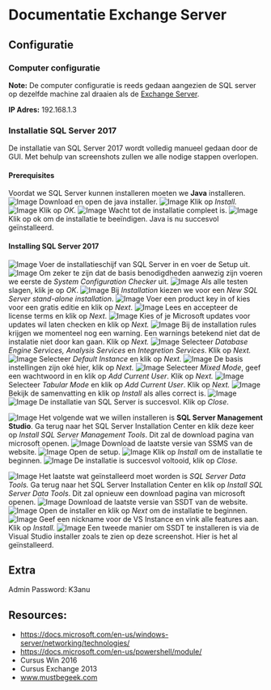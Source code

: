 # Documentatie Exchange Server

## Configuratie

### Computer configuratie

**Note:** De computer configuratie is reeds gedaan aangezien de SQL server op dezelfde machine zal draaien als de [Exchange Server](https://github.com/KeanuNys/Windows-Server/blob/master/Documentatie/Exchange%20Server.md). 

**IP Adres:** 192.168.1.3

### Installatie SQL Server 2017

De installatie van SQL Server 2017 wordt volledig manueel gedaan door de GUI. Met behulp van screenshots zullen we alle nodige stappen overlopen.

#### Prerequisites
Voordat we SQL Server kunnen installeren moeten we **Java** installeren. 
![Image](https://github.com/KeanuNys/Windows-Server/blob/master/Screenshots/SCCM/Screenshot%20(221).png?raw=true)
Download en open de java installer.
![Image](https://github.com/KeanuNys/Windows-Server/blob/master/Screenshots/SCCM/Screenshot%20(222).png?raw=true)
Klik op *Install.*
![Image](https://github.com/KeanuNys/Windows-Server/blob/master/Screenshots/SCCM/Screenshot%20(223).png?raw=true)
Klik op *OK.*
![Image](https://github.com/KeanuNys/Windows-Server/blob/master/Screenshots/SCCM/Screenshot%20(224).png?raw=true)
Wacht tot de installatie compleet is.
![Image](https://github.com/KeanuNys/Windows-Server/blob/master/Screenshots/SCCM/Screenshot%20(225).png?raw=true)
Klik op ok om de installatie te beeïndigen. Java is nu succesvol geïnstalleerd.

#### Installing SQL Server 2017

![Image](https://github.com/KeanuNys/Windows-Server/blob/master/Screenshots/SCCM/Screenshot%20(460).png?raw=true)
Voer de installatieschijf van SQL Server in en voer de Setup uit.
![Image](https://github.com/KeanuNys/Windows-Server/blob/master/Screenshots/SCCM/Screenshot%20(461).png?raw=true)
Om zeker te zijn dat de basis benodigdheden aanwezig zijn voeren we eerste de *System Configuration Checker* uit.
![Image](https://github.com/KeanuNys/Windows-Server/blob/master/Screenshots/SCCM/Screenshot%20(462).png?raw=true)
Als alle testen slagen, klik je op *OK*. 
![Image](https://github.com/KeanuNys/Windows-Server/blob/master/Screenshots/SCCM/Screenshot%20(463).png?raw=true)
Bij *Installation* kiezen we voor een *New SQL Server stand-alone installation*.
![Image](https://github.com/KeanuNys/Windows-Server/blob/master/Screenshots/SCCM/Screenshot%20(464).png?raw=true)
Voer een product key in of kies voor een gratis editie en klik op *Next*.
![Image](https://github.com/KeanuNys/Windows-Server/blob/master/Screenshots/SCCM/Screenshot%20(465).png?raw=true)
Lees en accepteer de license terms en klik op *Next*.
![Image](https://github.com/KeanuNys/Windows-Server/blob/master/Screenshots/SCCM/Screenshot%20(466).png?raw=true)
Kies of je Microsoft updates voor updates wil laten checken en klik op *Next.*
![Image](https://github.com/KeanuNys/Windows-Server/blob/master/Screenshots/SCCM/Screenshot%20(467).png?raw=true)
Bij de installation rules krijgen we momenteel nog een warning. Een warnings betekend niet dat de instalatie niet door kan gaan. Klik op *Next.*
![Image](https://github.com/KeanuNys/Windows-Server/blob/master/Screenshots/SCCM/Screenshot%20(468).png?raw=true)
Selecteer *Database Engine Services, Analysis Services* en *Integretion Services*. Klik op *Next.*
![Image](https://github.com/KeanuNys/Windows-Server/blob/master/Screenshots/SCCM/Screenshot%20(469).png?raw=true)
Selecteer *Default Instance* en klik op *Next.*
![Image](https://github.com/KeanuNys/Windows-Server/blob/master/Screenshots/SCCM/Screenshot%20(470).png?raw=true)
De basis instellingen zijn oké hier, klik op *Next.*
![Image](https://github.com/KeanuNys/Windows-Server/blob/master/Screenshots/SCCM/Screenshot%20(471).png?raw=true)
Selecteer *Mixed Mode*, geef een wachtwoord in en klik op *Add Current User*. Klik op *Next.* 
![Image](https://github.com/KeanuNys/Windows-Server/blob/master/Screenshots/SCCM/Screenshot%20(472).png?raw=true)
Selecteer *Tabular Mode* en klik op *Add Current User*. Klik op *Next.* 
![Image](https://github.com/KeanuNys/Windows-Server/blob/master/Screenshots/SCCM/Screenshot%20(473).png?raw=true)
Bekijk de samenvatting en klik op *Install* als alles correct is.
![Image](https://github.com/KeanuNys/Windows-Server/blob/master/Screenshots/SCCM/Screenshot%20(474).png?raw=true)
![Image](https://github.com/KeanuNys/Windows-Server/blob/master/Screenshots/SCCM/Screenshot%20(475).png?raw=true)
De installatie van SQL Server is succesvol. Klik op *Close*.

![Image](https://github.com/KeanuNys/Windows-Server/blob/master/Screenshots/SCCM/Screenshot%20(476).png?raw=true)
Het volgende wat we willen installeren is **SQL Server Management Studio**. Ga terug naar het SQL Server Installation Center en klik deze keer op *Install SQL Server Management Tools*. Dit zal de download pagina van microsoft openen.
![Image](https://github.com/KeanuNys/Windows-Server/blob/master/Screenshots/SCCM/Screenshot%20(477).png?raw=true)
Download de laatste versie van SSMS van de website.
![Image](https://github.com/KeanuNys/Windows-Server/blob/master/Screenshots/SCCM/Screenshot%20(478).png?raw=true)
Open de setup.
![Image](https://github.com/KeanuNys/Windows-Server/blob/master/Screenshots/SCCM/Screenshot%20(479).png?raw=true)
Klik op *Install* om de installatie te beginnen.
![Image](https://github.com/KeanuNys/Windows-Server/blob/master/Screenshots/SCCM/Screenshot%20(480).png?raw=true)
De installatie is succesvol voltooid, klik op *Close.*

![Image](https://github.com/KeanuNys/Windows-Server/blob/master/Screenshots/SCCM/Screenshot%20(481).png?raw=true)
Het laatste wat geïnstalleerd moet worden is *SQL Server Data Tools.* Ga terug naar het SQL Server Installation Center en klik op *Install SQL Server Data Tools*. Dit zal opnieuw een  download pagina van microsoft openen.
![Image](https://github.com/KeanuNys/Windows-Server/blob/master/Screenshots/SCCM/Screenshot%20(482).png?raw=true)
Download de laatste versie van SSDT van de website.
![Image](https://github.com/KeanuNys/Windows-Server/blob/master/Screenshots/SCCM/Screenshot%20(483).png?raw=true)
Open de installer en klik op *Next* om de installatie te beginnen.
![Image](https://github.com/KeanuNys/Windows-Server/blob/master/Screenshots/SCCM/Screenshot%20(484).png?raw=true)
Geef een nickname voor de VS Instance en vink alle features aan. Klik op *Install.*
![Image](https://github.com/KeanuNys/Windows-Server/blob/master/Screenshots/SCCM/Screenshot%20(485).png?raw=true)
Een tweede manier om SSDT te installeren is via de Visual Studio installer zoals te zien op deze screenshot. Hier is het al geïnstalleerd.


## Extra
Admin Password: K3anu

## Resources:

- https://docs.microsoft.com/en-us/windows-server/networking/technologies/
- https://docs.microsoft.com/en-us/powershell/module/
- Cursus Win 2016
- Cursus Exchange 2013
- www.mustbegeek.com
